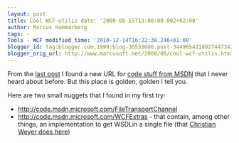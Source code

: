 ```yaml
---
layout: post
title: Cool WCF-utilis date: '2008-08-15T13:00:00.002+02:00'
author: Marcus Hammarberg
tags: -
Tools - WCF modified_time: '2010-12-14T16:22:38.246+01:00'
blogger_id: tag:blogger.com,1999:blog-36533086.post-3449654218927447341
blogger_orig_url: http://www.marcusoft.net/2008/08/cool-wcf-utilis.html
---
```


From the [last
post](http://www.marcusoft.net/2008/08/i-like-powercommands-for-visual-studio.html)
I found a new URL for [code stuff from MSDN](http://code.msdn.microsoft.com/)
that I never heard about before. But this place is golden, golden I tell
you.

Here are two small nuggets that I found in my first try:

- <http://code.msdn.microsoft.com/FileTransportChannel>
- <http://code.msdn.microsoft.com/WCFExtras> - that contain, among other things, an implementation to get WSDLin a single file (that [Christian Weyer does here](http://www.marcusoft.net/2008/08/wcf-wsdl-and-differences-from-web.html))
